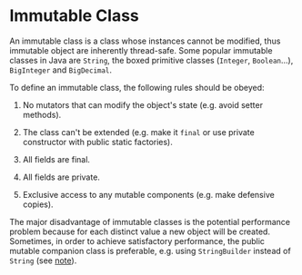 # Immutable Class

An immutable class is a class whose instances cannot be modified, thus immutable object are inherently thread-safe. Some popular immutable classes in Java are `String`, the boxed primitive classes (`Integer`, `Boolean`...), `BigInteger` and `BigDecimal`.

To define an immutable class, the following rules should be obeyed:

1. No mutators that can modify the object's state (e.g. avoid setter methods).

2. The class can't be extended (e.g. make it `final` or use private constructor with public static factories).

3. All fields are final.

4. All fields are private.

5. Exclusive access to any mutable components (e.g. make defensive copies).

The major disadvantage of immutable classes is the potential performance problem because for each distinct value a new object will be created. Sometimes, in order to achieve satisfactory performance, the public mutable companion class is preferable, e.g. using `StringBuilder` instead of `String` (see [note](https://github.com/YuKitAs/tech-note/blob/master/programming-language/java/string-concatenation.md)).
